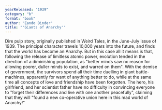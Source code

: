 ```yaml
---
yearReleased: "1939"
category: "b"
format: "book"
author: "Eando Binder"
title: "'Giants of Anarchy'"
---
```

Dire pulp story, originally published in Weird Tales,  in the June-July issue of 1939. The principal character travels 10,000 years  into the future, and finds that the world has become an Anarchy. But in this  case all it means is that, following the release of limitless atomic power,  evolution tended in the direction of a diminishing population, as "better minds  saw no reason for allowing poorer, duller minds to exist, and warred on them".  With the demise of government, the survivors spend all their time duelling in  giant battle-machines, apparently for want of anything better to do, while at  the same time all concepts of love and friendship have been forgotten. The hero,  his girlfriend, and her scientist father have no difficulty in convincing  everyone to "forget their differences and live with one another peacefully",  claiming that they will "found a new co-operative union here in this mad world  of Anarchy!"
 